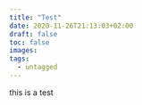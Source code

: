```yaml
---
title: "Test"
date: 2020-11-26T21:13:03+02:00
draft: false
toc: false
images:
tags:
  - untagged
---
```


this is a test
